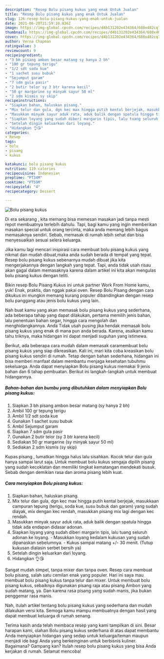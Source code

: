 ```yaml
---
description: "Resep Bolu pisang kukus yang enak Untuk Jualan"
title: "Resep Bolu pisang kukus yang enak Untuk Jualan"
slug: 126-resep-bolu-pisang-kukus-yang-enak-untuk-jualan
date: 2021-06-20T21:59:10.836Z
image: https://img-global.cpcdn.com/recipes/d4b131202e434364/680x482cq70/bolu-pisang-kukus-foto-resep-utama.jpg
thumbnail: https://img-global.cpcdn.com/recipes/d4b131202e434364/680x482cq70/bolu-pisang-kukus-foto-resep-utama.jpg
cover: https://img-global.cpcdn.com/recipes/d4b131202e434364/680x482cq70/bolu-pisang-kukus-foto-resep-utama.jpg
author: Verna Chapman
ratingvalue: 3
reviewcount: 9
recipeingredient:
- "3 bh pisang ambon besar matang sy hanya 2 bh"
- "100 gr tepung terigu"
- "1/2 sdt soda kue"
- "1 sachet susu bubuk"
- "Sejumput garam"
- "7 sdm gula pasir"
- "2 butir telor sy 3 btr karena kecil"
- "50 gr margarine sy minyak sayur 50 ml"
- "2 sdm kismis sy skip"
recipeinstructions:
- "Siapkan bahan, haluskan pisang."
- "Mix telur dan gula, dgn kec max hingga putih kental berjejak, masukkaan campuran tepung (terigu, soda kue, susu bubuk dan garam) yang sudah diayak, mix dengan kec rendah, masukkan pisang mix lagi dengan kec rendah."
- "Masukkan minyak sayur aduk rata, aduk balik dengan spatula hingga tidak ada endapan didasar adonan."
- "Siapkan loyang yang sudah diberi margarin tipis, lalu tuang seluruh adonan ke loyang. Masukkan loyang kedalam kukusan yang sudah dipanaskan sebelumnya. Kukus sampai matang +/- 30 menit. (Tutup kukusan dialasin serbet bersih ya)"
- "Setelah dingin keluarkan dari loyang."
- "Hidangkan 👌😘"
categories:
- Resep
tags:
- bolu
- pisang
- kukus

katakunci: bolu pisang kukus 
nutrition: 119 calories
recipecuisine: Indonesian
preptime: "PT34M"
cooktime: "PT59M"
recipeyield: "4"
recipecategory: Dessert

---
```



![Bolu pisang kukus](https://img-global.cpcdn.com/recipes/d4b131202e434364/680x482cq70/bolu-pisang-kukus-foto-resep-utama.jpg)

Di era  sekarang , kita memang bisa memesan masakan jadi tanpa mesti repot membuatnya terlebih dahulu. Tapi, bagi kamu yang ingin memberikan masakan special untuk orang tercinta, maka anda memang lebih bagus memasaknya sendiri. Sebab, memasak di rumah lebih sehat dan bisa menyesuaikan sesuai selera keluarga.

Jika kamu lagi mencari inspirasi cara membuat bolu pisang kukus yang nikmat dan mudah dibuat,maka anda sudah berada di tempat yang tepat. Resep bolu pisang kukus  sebenarnya mudah dibuat jika kita mengerjakannya dengan langkah yang tepat. Tapi, anda tidak usah risau akan gagal dalam memasaknya 
karena dalam artikel ini kita akan mengulas bolu pisang kukus dengan teliti.  

Bikin resep Bolu Pisang Kukus ini untuk partner Work From Home kamu, yuk! Enak, praktis, dan nggak pakai oven. Resep Bolu Pisang dengan cara dikukus ini mungkin memang kurang populer dibandingkan dengan resep bolu panggang atau jenis bolu kukus yang lain.

Nah buat kamu yang akan memasak bolu pisang kukus yang sederhana, ada beberapa tahap yang dapat dilakukan, pertama memilih jenis bahan, lalu penentuan bahan segar, hingga cara mengolah dan menghidangkannya. Anda Tidak usah pusing jika hendak memasak bolu pisang kukus yang enak di mana pun anda berada. Karena, asalkan kamu  tahu triknya, maka hidangan ini dapat menjadi suguhan yang istimewa.

Berikut, ada beberapa cara mudah dalam memasak caramembuat bolu pisang kukus yang siap dikreasikan. Kali ini, mari kita coba kreasikan bolu pisang kukus sendiri di rumah. Tetap dengan bahan sederhana, hidangan ini bisa memberi manfaat dalam membantu menjaga kesehatan tubuhmu sekeluarga. Anda dapat menyiapkan Bolu pisang kukus memakai 9 jenis bahan dan 6 tahap pembuatan. Berikut ini langkah-langkah untuk membuat hidangannya.

<!--inarticleads1-->

##### Bahan-bahan dan bumbu yang dibutuhkan dalam menyiapkan Bolu pisang kukus:

1. Siapkan 3 bh pisang ambon besar matang (sy hanya 2 bh)
1. Ambil 100 gr tepung terigu
1. Ambil 1/2 sdt soda kue
1. Gunakan 1 sachet susu bubuk
1. Ambil Sejumput garam
1. Siapkan 7 sdm gula pasir
1. Gunakan 2 butir telor (sy 3 btr karena kecil)
1. Sediakan 50 gr margarine (sy minyak sayur 50 ml)
1. Sediakan 2 sdm kismis (sy skip)


Kupas pisang , lumatkan hingga halus lalu sisahkan. Kocok telur dan gula hanya sampai larut saja. Untuk membuat bolu kukus sengaja dipilih pisang yang sudah kecoklatan dan memiliki tingkat kematangan mendekati busuk. Sebab dengan demikian rasa dan aroma pisang lebih kuat. 

<!--inarticleads2-->

##### Cara menyiapkan Bolu pisang kukus:

1. Siapkan bahan, haluskan pisang.
1. Mix telur dan gula, dgn kec max hingga putih kental berjejak, masukkaan campuran tepung (terigu, soda kue, susu bubuk dan garam) yang sudah diayak, mix dengan kec rendah, masukkan pisang mix lagi dengan kec rendah.
1. Masukkan minyak sayur aduk rata, aduk balik dengan spatula hingga tidak ada endapan didasar adonan.
1. Siapkan loyang yang sudah diberi margarin tipis, lalu tuang seluruh adonan ke loyang. - Masukkan loyang kedalam kukusan yang sudah dipanaskan sebelumnya. - Kukus sampai matang +/- 30 menit. (Tutup kukusan dialasin serbet bersih ya)
1. Setelah dingin keluarkan dari loyang.
1. Hidangkan 👌😘


Sangat mudah simpel, tanpa mixer dan tanpa oven. Resep cara membuat bolu pisang, salah satu cemilan enak yang populer. Hari ini saya mau membuat bolu pisang kukus tanpa telur dan mixer. Untuk membuat bolu pisang kukus, sebaiknya digunakan pisang raja atau pisang Ambon yang sudah matang, ya. Dan karena rasa pisang yang sudah manis, jika bukan penggemar rasa manis. 

Nah, itulah artikel tentang  bolu pisang kukus  yang sederhana dan mudah dilakukan versi kita. Semoga kamu mampu membuatnya dengan hasil yang dapat membuat keluarga di rumah senang. 

Terima kasih anda telah membaca resep yang kami tampilkan di sini. Besar harapan kami, olahan  Bolu pisang kukus sederhana di atas dapat membantu Anda menyiapkan hidangan yang sedap untuk keluarga/teman maupun menjadi ide bagi Anda yang berkeinginan untuk berbisnis kuliner. Bagaimana? Gampang kan? Itulah resep bolu pisang kukus yang bisa Anda kerjakan di rumah. Selamat mencoba!


